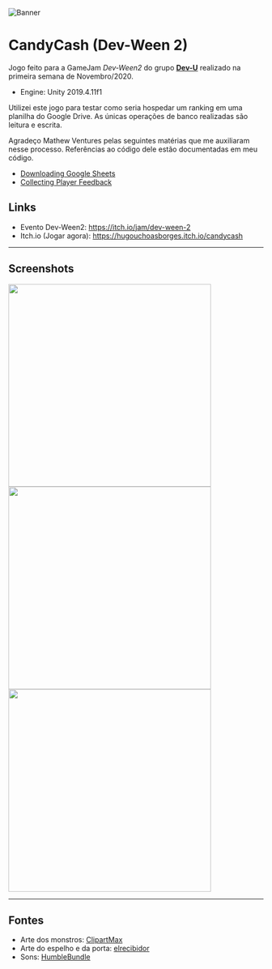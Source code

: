 ![Banner](https://img.itch.zone/aW1nLzQ1MjQ3MTcucG5n/315x250%23c/B8Vs42.png)

# CandyCash (Dev-Ween 2)

Jogo feito para a GameJam *Dev-Ween2* do grupo [**Dev-U**](https://pt-br.facebook.com/DevUnifei/) realizado na primeira semana de Novembro/2020.

* Engine: Unity 2019.4.11f1

Utilizei este jogo para testar como seria hospedar um ranking em uma planilha do Google Drive. As únicas operações de banco realizadas são leitura e escrita.

Agradeço Mathew Ventures pelas seguintes matérias que me auxiliaram nesse processo. Referências ao código dele estão documentadas em meu código.
* [Downloading Google Sheets](http://www.mrventures.net/all-tutorials/downloading-google-sheets)
* [Collecting Player Feedback](http://www.mrventures.net/all-tutorials/collecting-player-feedback)

## Links
* Evento Dev-Ween2: https://itch.io/jam/dev-ween-2
* Itch.io (Jogar agora): https://hugouchoasborges.itch.io/candycash

----

## Screenshots

<img src="https://img.itch.zone/aW1hZ2UvODA2OTU0LzQ1NTgzNTIucG5n/original/OU%2FxZQ.png" width="400"> <img src="https://img.itch.zone/aW1hZ2UvODA2OTU0LzQ1NTgzNTMucG5n/original/eBPCJZ.png" width="400"> <img src="https://img.itch.zone/aW1hZ2UvODA2OTU0LzQ1NTgzNTQucG5n/original/VRjIUs.png" width="400">


----

## Fontes

* Arte dos monstros: [ClipartMax](https://www.clipartmax.com/middle/m2H7H7i8b1d3H7A0_classic-clipart-halloween-classic-halloween-monsters/)
* Arte do espelho e da porta: [elrecibidor](https://www.elrecibidor.com/en/products/see/DANISH-MODERN-TEAK-wall-MIRROR-BY-AARHUS-GG-4579)
* Sons: [HumbleBundle](https://www.humblebundle.com/)
